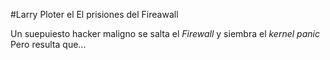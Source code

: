 #Larry Ploter el El prisiones del Fireawall

Un suepuiesto hacker maligno se salta el *Firewall* y siembra el *kernel panic*
Pero resulta que...

